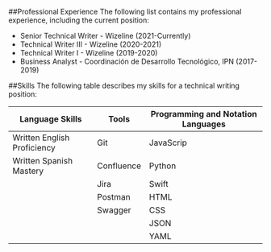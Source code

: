 ##Professional Experience
The following list contains my professional experience, including the current position:

- Senior Technical Writer - Wizeline (2021-Currently)
- Technical Writer III - Wizeline (2020-2021)
- Technical Writer I - Wizeline (2019-2020)
- Business Analyst - Coordinación de Desarrollo Tecnológico, IPN (2017-2019)

##Skills
The following table describes my skills for a technical writing position:

|Language Skills|Tools|Programming and Notation Languages|
|---|---|---|
|Written English Proficiency|Git|JavaScrip|
|Written Spanish Mastery|Confluence|Python|
||Jira|Swift|
||Postman|HTML|
||Swagger|CSS|
|||JSON|
|||YAML|